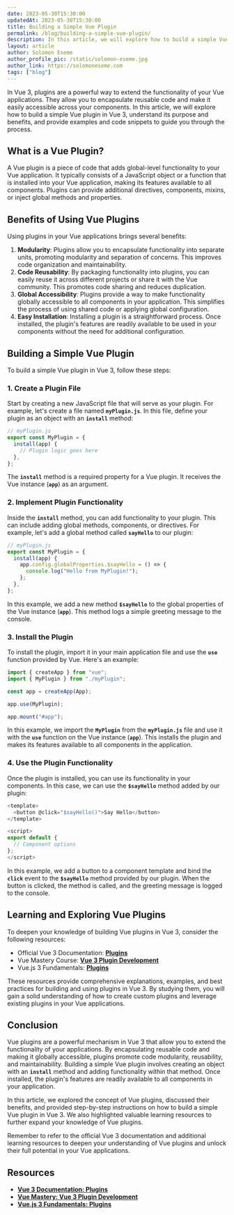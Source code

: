 ```yaml
---
date: 2023-05-30T15:30:00
updatedAt: 2023-05-30T15:30:00
title: Building a Simple Vue Plugin
permalink: /blog/building-a-simple-vue-plugin/
description: In this article, we will explore how to build a simple Vue plugin in Vue 3, understand its purpose and benefits, and provide examples and code snippets to guide you through the process.
layout: article
author: Solomon Eseme
author_profile_pic: /static/solomon-eseme.jpg
author_link: https://solomoneseme.com
tags: ["blog"]
---
```


In Vue 3, plugins are a powerful way to extend the functionality of your Vue applications. They allow you to encapsulate reusable code and make it easily accessible across your components. In this article, we will explore how to build a simple Vue plugin in Vue 3, understand its purpose and benefits, and provide examples and code snippets to guide you through the process.

## **What is a Vue Plugin?**

A Vue plugin is a piece of code that adds global-level functionality to your Vue application. It typically consists of a JavaScript object or a function that is installed into your Vue application, making its features available to all components. Plugins can provide additional directives, components, mixins, or inject global methods and properties.

## **Benefits of Using Vue Plugins**

Using plugins in your Vue applications brings several benefits:

1. **Modularity**: Plugins allow you to encapsulate functionality into separate units, promoting modularity and separation of concerns. This improves code organization and maintainability.
2. **Code Reusability**: By packaging functionality into plugins, you can easily reuse it across different projects or share it with the Vue community. This promotes code sharing and reduces duplication.
3. **Global Accessibility**: Plugins provide a way to make functionality globally accessible to all components in your application. This simplifies the process of using shared code or applying global configuration.
4. **Easy Installation**: Installing a plugin is a straightforward process. Once installed, the plugin's features are readily available to be used in your components without the need for additional configuration.

## **Building a Simple Vue Plugin**

To build a simple Vue plugin in Vue 3, follow these steps:

### **1. Create a Plugin File**

Start by creating a new JavaScript file that will serve as your plugin. For example, let's create a file named **`myPlugin.js`**. In this file, define your plugin as an object with an **`install`** method:

```js
// myPlugin.js
export const MyPlugin = {
  install(app) {
    // Plugin logic goes here
  },
};
```

The **`install`** method is a required property for a Vue plugin. It receives the Vue instance (**`app`**) as an argument.

### **2. Implement Plugin Functionality**

Inside the **`install`** method, you can add functionality to your plugin. This can include adding global methods, components, or directives. For example, let's add a global method called **`sayHello`** to our plugin:

```js
// myPlugin.js
export const MyPlugin = {
  install(app) {
    app.config.globalProperties.$sayHello = () => {
      console.log("Hello from MyPlugin!");
    };
  },
};
```

In this example, we add a new method **`$sayHello`** to the global properties of the Vue instance (**`app`**). This method logs a simple greeting message to the console.

### **3. Install the Plugin**

To install the plugin, import it in your main application file and use the **`use`** function provided by Vue. Here's an example:

```js
import { createApp } from "vue";
import { MyPlugin } from "./myPlugin";

const app = createApp(App);

app.use(MyPlugin);

app.mount("#app");
```

In this example, we import the **`MyPlugin`** from the **`myPlugin.js`** file and use it with the **`use`** function on the Vue instance (**`app`**). This installs the plugin and makes its features available to all components in the application.

### **4. Use the Plugin Functionality**

Once the plugin is installed, you can use its functionality in your components. In this case, we can use the **`$sayHello`** method added by our plugin:

```js
<template>
  <button @click="$sayHello()">Say Hello</button>
</template>

<script>
export default {
  // Component options
};
</script>
```

In this example, we add a button to a component template and bind the **`click`** event to the **`$sayHello`** method provided by our plugin. When the button is clicked, the method is called, and the greeting message is logged to the console.

## **Learning and Exploring Vue Plugins**

To deepen your knowledge of building Vue plugins in Vue 3, consider the following resources:

- Official Vue 3 Documentation: **[Plugins](https://v3.vuejs.org/guide/plugins.html)**
- Vue Mastery Course: **[Vue 3 Plugin Development](https://www.vuemastery.com/courses/vue-3-essentials/vue-plugin-development)**
- Vue.js 3 Fundamentals: **[Plugins](https://www.vuemastery.com/courses/vue-3-fundamentals/plugins)**

These resources provide comprehensive explanations, examples, and best practices for building and using plugins in Vue 3. By studying them, you will gain a solid understanding of how to create custom plugins and leverage existing plugins in your Vue applications.

## **Conclusion**

Vue plugins are a powerful mechanism in Vue 3 that allow you to extend the functionality of your applications. By encapsulating reusable code and making it globally accessible, plugins promote code modularity, reusability, and maintainability. Building a simple Vue plugin involves creating an object with an **`install`** method and adding functionality within that method. Once installed, the plugin's features are readily available to all components in your application.

In this article, we explored the concept of Vue plugins, discussed their benefits, and provided step-by-step instructions on how to build a simple Vue plugin in Vue 3. We also highlighted valuable learning resources to further expand your knowledge of Vue plugins.

Remember to refer to the official Vue 3 documentation and additional learning resources to deepen your understanding of Vue plugins and unlock their full potential in your Vue applications.

## **Resources**

- **[Vue 3 Documentation: Plugins](https://v3.vuejs.org/guide/plugins.html)**
- **[Vue Mastery: Vue 3 Plugin Development](https://www.vuemastery.com/courses/vue-3-essentials/vue-plugin-development)**
- **[Vue.js 3 Fundamentals: Plugins](https://www.vuemastery.com/courses/vue-3-fundamentals/plugins)**
